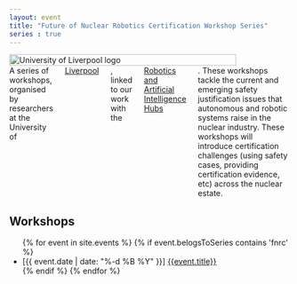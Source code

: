 ```yaml
---
layout: event
title: "Future of Nuclear Robotics Certification Workshop Series"
series : true
---
```


<div class="row" >
  <div class="columns large-4" >
<img alt="University of Liverpool logo" style="float: left; width : 90%; " src="{{site.images}}logos/UoL.png">
  </div>
  <div class="columns large-8">
 A series of workshops, organised by researchers at the University of <a href="({{site.UoL_URL}})" alt="Universtiy of Liverpool Computer Science Department"> Liverpool</a>, linked to our work with the <a href="{{site.url}}/projects/rai-hubs" alt="Robotics and Artificial Intelligence Hubs project page">Robotics and Artificial Intelligence Hubs</a>. These workshops tackle the current and emerging safety justification issues that autonomous and robotic systems raise in the nuclear industry. These workshops will introduce certification challenges (using safety cases, providing certification evidence, etc) across the nuclear estate.
 </div>
 </div>

## Workshops
<ul>
{% for event in site.events  %}
{% if event.belogsToSeries contains 'fnrc' %}
<li> [{{ event.date | date: "%-d %B %Y" }}] <a href="{{site.url}}{{event.url}}" alt="{{event.title}}"> {{event.title}} </a>  </li>
{% endif %}
{% endfor %}
</ul>
